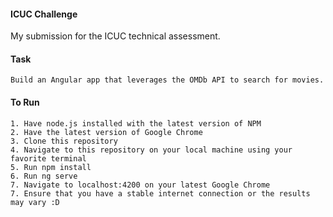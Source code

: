 #### ICUC Challenge

My submission for the ICUC technical assessment.

#### Task
    Build an Angular app that leverages the OMDb API to search for movies.
  
#### To Run
    1. Have node.js installed with the latest version of NPM
    2. Have the latest version of Google Chrome
    3. Clone this repository
    4. Navigate to this repository on your local machine using your favorite terminal
    5. Run npm install
    6. Run ng serve
    7. Navigate to localhost:4200 on your latest Google Chrome
    7. Ensure that you have a stable internet connection or the results may vary :D
    
